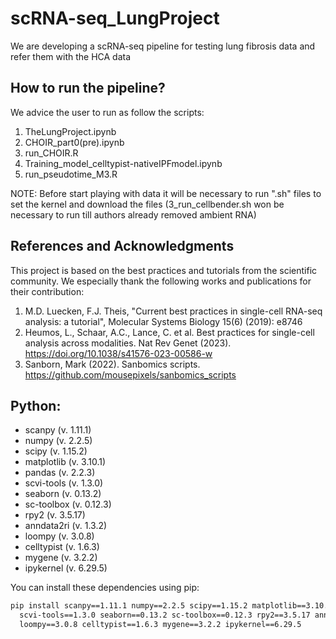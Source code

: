 # scRNA-seq_LungProject
We are developing a scRNA-seq pipeline for testing lung fibrosis data and refer them with the HCA data

## How to run the pipeline?

We advice the user to run as follow the scripts:

1. TheLungProject.ipynb
2. CHOIR_part0(pre).ipynb
3. run_CHOIR.R
4. Training_model_celltypist-nativeIPFmodel.ipynb
5. run_pseudotime_M3.R

NOTE: Before start playing with data it will be necessary to run ".sh" files to set the kernel and download the files (3_run_cellbender.sh won be necessary to run till authors already removed ambient RNA)

## References and Acknowledgments

This project is based on the best practices and tutorials from the scientific community. We especially thank the following works and publications for their contribution:

1. M.D. Luecken, F.J. Theis, "Current best practices in single-cell RNA-seq analysis: a tutorial", Molecular Systems Biology 15(6) (2019): e8746
2. Heumos, L., Schaar, A.C., Lance, C. et al. Best practices for single-cell analysis across modalities. Nat Rev Genet (2023). https://doi.org/10.1038/s41576-023-00586-w
3. Sanborn, Mark (2022). Sanbomics scripts. https://github.com/mousepixels/sanbomics_scripts

## Python:

- scanpy (v. 1.11.1)  
- numpy (v. 2.2.5)  
- scipy (v. 1.15.2)  
- matplotlib (v. 3.10.1)  
- pandas (v. 2.2.3)  
- scvi-tools (v. 1.3.0)  
- seaborn (v. 0.13.2)  
- sc-toolbox (v. 0.12.3)  
- rpy2 (v. 3.5.17)  
- anndata2ri (v. 1.3.2)  
- loompy (v. 3.0.8)  
- celltypist (v. 1.6.3)  
- mygene (v. 3.2.2)  
- ipykernel (v. 6.29.5)  

You can install these dependencies using pip:

```bash
pip install scanpy==1.11.1 numpy==2.2.5 scipy==1.15.2 matplotlib==3.10.1 pandas==2.2.3 \
  scvi-tools==1.3.0 seaborn==0.13.2 sc-toolbox==0.12.3 rpy2==3.5.17 anndata2ri==1.3.2 \
  loompy==3.0.8 celltypist==1.6.3 mygene==3.2.2 ipykernel==6.29.5



